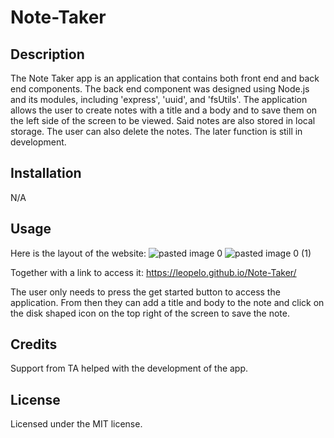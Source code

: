 # Note-Taker

## Description

The Note Taker app is an application that contains both front end and back end components. The back end component was designed using Node.js and its modules, including 'express', 'uuid', and 'fsUtils'. The application allows the user to create notes with a title and a body and to save them on the left side of the screen to be viewed. Said notes are also stored in local storage. The user can also delete the notes. The later function is still in development.

## Installation

N/A

## Usage

Here is the layout of the website:
![pasted image 0](https://github.com/leopelo/Password-Generator/assets/127148387/7ce85b72-5ffc-497b-8263-12bc60c62977)
![pasted image 0 (1)](https://github.com/leopelo/Password-Generator/assets/127148387/4fb18e3c-f4d5-4933-8df5-be2ae28d51d0)

Together with a link to access it: https://leopelo.github.io/Note-Taker/

The user only needs to press the get started button to access the application. From then they can add a title and body to the note and click on the disk shaped icon on the top right of the screen to save the note. 
## Credits
Support from TA helped with the development of the app.

## License

Licensed under the MIT license.

